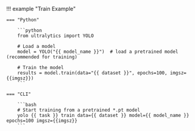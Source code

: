 !!! example "Train Example"

    === "Python"

        ```python
        from ultralytics import YOLO

        # Load a model
        model = YOLO("{{ model_name }}")  # load a pretrained model (recommended for training)

        # Train the model
        results = model.train(data="{{ dataset }}", epochs=100, imgsz={{imgsz}})
        ```

    === "CLI"

        ```bash
        # Start training from a pretrained *.pt model
        yolo {{ task }} train data={{ dataset }} model={{ model_name }} epochs=100 imgsz={{imgsz}}
        ```
